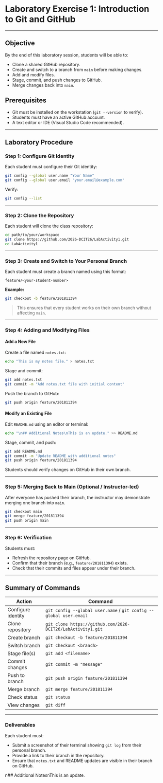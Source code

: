 # Laboratory Exercise 1: Introduction to Git and GitHub
---

## Objective
By the end of this laboratory session, students will be able to:
- Clone a shared GitHub repository.
- Create and switch to a branch from `main` before making changes.
- Add and modify files.
- Stage, commit, and push changes to GitHub.
- Merge changes back into `main`.

## Prerequisites
- Git must be installed on the workstation (`git --version` to verify).
- Students must have an active GitHub account.
- A text editor or IDE (Visual Studio Code recommended).

---

## Laboratory Procedure

### Step 1: Configure Git Identity
Each student must configure their Git identity:

```bash
git config --global user.name "Your Name"
git config --global user.email "your.email@example.com"
```

Verify:

```bash
git config --list
```

---

### Step 2: Clone the Repository
Each student will clone the class repository:

```bash
cd path/to/your/workspace
git clone https://github.com/2026-DCIT26/LabActivity1.git
cd LabActivity1
```

---

### Step 3: **Create and Switch to Your Personal Branch**
Each student must create a branch named using this format:

```
feature/<your-student-number>
```

**Example:**

```bash
git checkout -b feature/201811394
```

> This ensures that every student works on their own branch without affecting `main`.

---

### Step 4: Adding and Modifying Files
#### Add a New File
Create a file named `notes.txt`:

```bash
echo "This is my notes file." > notes.txt
```

Stage and commit:

```bash
git add notes.txt
git commit -m "Add notes.txt file with initial content"
```

Push the branch to GitHub:

```bash
git push origin feature/201811394
```

#### Modify an Existing File
Edit `README.md` using an editor or terminal:

```bash
echo "\n## Additional Notes\nThis is an update." >> README.md
```

Stage, commit, and push:

```bash
git add README.md
git commit -m "Update README with additional notes"
git push origin feature/201811394
```

Students should verify changes on GitHub in their own branch.

---

### Step 5: Merging Back to Main (Optional / Instructor-led)
After everyone has pushed their branch, the instructor may demonstrate merging one branch into `main`.

```bash
git checkout main
git merge feature/201811394
git push origin main
```

---

### Step 6: Verification
Students must:
- Refresh the repository page on GitHub.
- Confirm that their branch (e.g., `feature/201811394`) exists.
- Check that their commits and files appear under their branch.

---

## Summary of Commands
| Action                  | Command                                           |
|------------------------|--------------------------------------------------|
| Configure identity      | `git config --global user.name` / `git config --global user.email` |
| Clone repository       | `git clone https://github.com/2026-DCIT26/LabActivity1.git` |
| Create branch          | `git checkout -b feature/201811394`              |
| Switch branch          | `git checkout <branch>`                          |
| Stage file(s)          | `git add <filename>`                             |
| Commit changes         | `git commit -m "message"`                        |
| Push to branch         | `git push origin feature/201811394`              |
| Merge branch           | `git merge feature/201811394`                    |
| Check status           | `git status`                                     |
| View changes           | `git diff`                                       |

---

### Deliverables
Each student must:
- Submit a screenshot of their terminal showing `git log` from their personal branch.
- Provide a link to their branch in the repository.
- Ensure that `notes.txt` and README updates are visible in their branch on GitHub.

\ n # #   A d d i t i o n a l   N o t e s \ n T h i s   i s   a n   u p d a t e .  
 
